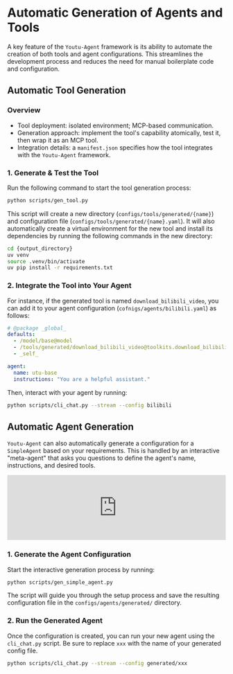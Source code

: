 # Automatic Generation of Agents and Tools

A key feature of the `Youtu-Agent` framework is its ability to automate the creation of both tools and agent configurations. This streamlines the development process and reduces the need for manual boilerplate code and configuration.

## Automatic Tool Generation

### Overview

- Tool deployment: isolated environment; MCP-based communication.
- Generation approach: implement the tool's capability atomically, test it, then wrap it as an MCP tool.
- Integration details: a `manifest.json` specifies how the tool integrates with the `Youtu-Agent` framework.

### 1. Generate & Test the Tool

Run the following command to start the tool generation process:

```sh
python scripts/gen_tool.py
```

This script will create a new directory (`configs/tools/generated/{name}`) and configuration file (`configs/tools/generated/{name}.yaml`). It will also automatically create a virtual environment for the new tool and install its dependencies by running the following commands in the new directory:

```sh
cd {output_directory}
uv venv
source .venv/bin/activate
uv pip install -r requirements.txt
```

### 2. Integrate the Tool into Your Agent

For instance, if the generated tool is named `download_bilibili_video`, you can add it to your agent configuration (`cofnigs/agents/bilibili.yaml`) as follows:

```yaml
# @package _global_
defaults:
  - /model/base@model
  - /tools/generated/download_bilibili_video@toolkits.download_bilibili_video
  - _self_

agent:
  name: utu-base
  instructions: "You are a helpful assistant."
```

Then, interact with your agent by running:

```bash
python scripts/cli_chat.py --stream --config bilibili
```


## Automatic Agent Generation

`Youtu-Agent` can also automatically generate a configuration for a `SimpleAgent` based on your requirements. This is handled by an interactive "meta-agent" that asks you questions to define the agent's name, instructions, and desired tools.

<iframe width="100%" aspect-ratio="16/9" src="https://www.youtube.com/embed/JVpHDJtKBo8?si=tM7_PUEdhHZxMWlY" title="YouTube video player" frameborder="0" allow="accelerometer; autoplay; clipboard-write; encrypted-media; gyroscope; picture-in-picture; web-share" referrerpolicy="strict-origin-when-cross-origin" allowfullscreen></iframe>

### 1. Generate the Agent Configuration

Start the interactive generation process by running:

```bash
python scripts/gen_simple_agent.py
```

The script will guide you through the setup process and save the resulting configuration file in the `configs/agents/generated/` directory.

### 2. Run the Generated Agent

Once the configuration is created, you can run your new agent using the `cli_chat.py` script. Be sure to replace `xxx` with the name of your generated config file.

```bash
python scripts/cli_chat.py --stream --config generated/xxx
```
